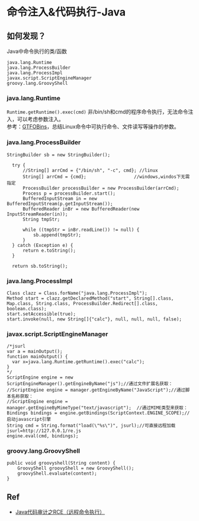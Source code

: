 # 命令注入&代码执行-Java

## 如何发现？

Java中命令执行的类/函数
```
java.lang.Runtime
java.lang.ProcessBuilder
java.lang.ProcessImpl
javax.script.ScriptEngineManager
groovy.lang.GroovyShell
```

### java.lang.Runtime
`Runtime.getRuntime().exec(cmd)` 
非/bin/sh和cmd的程序命令执行，无法命令注入，可以考虑参数注入。   
参考：[GTFOBins](https://gtfobins.github.io/)，总结Linux命令中可执行命令、文件读写等操作的参数。
### java.lang.ProcessBuilder
```
StringBuilder sb = new StringBuilder();

  try {
      //String[] arrCmd = {"/bin/sh", "-c", cmd}; //linux
      String[] arrCmd = {cmd};                  //windows,windos下无需指定
      ProcessBuilder processBuilder = new ProcessBuilder(arrCmd);
      Process p = processBuilder.start();
      BufferedInputStream in = new BufferedInputStream(p.getInputStream());
      BufferedReader inBr = new BufferedReader(new InputStreamReader(in));
      String tmpStr;

      while ((tmpStr = inBr.readLine()) != null) {
          sb.append(tmpStr);
      }
  } catch (Exception e) {
      return e.toString();
  }

  return sb.toString();
```

### java.lang.ProcessImpl
```
Class clazz = Class.forName("java.lang.ProcessImpl");
Method start = clazz.getDeclaredMethod("start", String[].class, Map.class, String.class, ProcessBuilder.Redirect[].class, boolean.class);
start.setAccessible(true);
start.invoke(null, new String[]{"calc"}, null, null, null, false);
```
### javax.script.ScriptEngineManager
```
/*jsurl
var a = mainOutput(); 
function mainOutput() { 
  var x=java.lang.Runtime.getRuntime().exec("calc");
}
*/
ScriptEngine engine = new ScriptEngineManager().getEngineByName("js");//通过文件扩展名获取：
//ScriptEngine engine = manager.getEngineByName("JavaScript");//通过脚本名称获取：     
//ScriptEngine engine = manager.getEngineByMimeType("text/javascript");  //通过MIME类型来获取： 
Bindings bindings = engine.getBindings(ScriptContext.ENGINE_SCOPE);//启动javascript引擎
String cmd = String.format("load(\"%s\")", jsurl);//可直接远程加载jsurl=http://127.0.0.1/re.js
engine.eval(cmd, bindings);
```
### groovy.lang.GroovyShell
```
public void groovyshell(String content) {
    GroovyShell groovyShell = new GroovyShell();
    groovyShell.evaluate(content);
}
```

## Ref
- [Java代码审计之RCE（远程命令执行）](https://blog.51cto.com/u_13963323/5066457)
